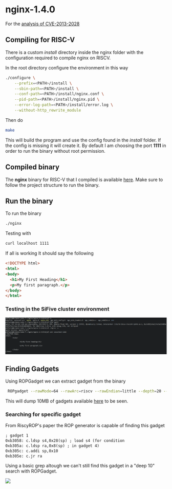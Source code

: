 nginx-1.4.0
===========

For the [analysis of CVE-2013-2028](https://www.vnsecurity.net/research/2013/05/21/analysis-of-nginx-cve-2013-2028.html)

## Compiling for RISC-V

There is a custom _install_ directory inside the nginx folder with the configuration required to compile nginx on RISCV.

In the root directory configure the environment in this way

```bash
./configure \
    --prefix=<PATH>/install \
    --sbin-path=<PATH>/install \
    --conf-path=<PATH>/install/nginx.conf \
    --pid-path=<PATH>/install/nginx.pid \
    --error-log-path=<PATH>/install/error.log \
    --without-http_rewrite_module
```

Then do 

```bash
make
```

This will build the program and use the config found in the _install_ folder. If the config is missing it will create it. By default I am choosing the port **1111** in order to run the binary without root permission.

## Compiled binary
The **nginx** binary for RISC-V that I compiled is available [here](https://github.com/BlessedRebuS/RISCV-Attacks/blob/main/nginx-1.4.0/objs/nginx). Make sure to follow the project structure to run the binary.

## Run the binary
To run the binary

```bash
./nginx
```

Testing with

```bash
curl localhost 1111
```

If all is working It should say the following

```html
<!DOCTYPE html>
<html>
<body>
  <h1>My First Heading</h1>
  <p>My first paragraph.</p>
</body>
</html>
```

### Testing in the SiFive cluster environment

<img src='../img/nginx.png' width='1000'>

## Finding Gadgets

Using ROPGadget we can extract gadget from the binary

```bash
 ROPgadget --rawMode=64 --rawArc=riscv --rawEndian=little --depth=20 --binary=nginx
 ```

This will dump 10MB of gadgets available [here](https://github.com/BlessedRebuS/RISCV-Attacks/blob/main/nginx-1.4.0/gadgets.txt) to be seen.


### Searching for specific gadget

From RiscyROP's paper the ROP generator is capable of finding this gadget

```
; gadget 1
0xb3058: c.ldsp s4,0x28(sp) ; load s4 (for condition
0xb305a: c.ldsp ra,0x8(sp) ; in gadget 4)
0xb305c: c.addi sp,0x10
0xb305e: c.jr ra
```

Using a basic grep altough we can't still find this gadget in a "deep 10" search with ROPGadget.

<img src='../img/grep' width='1000'>
